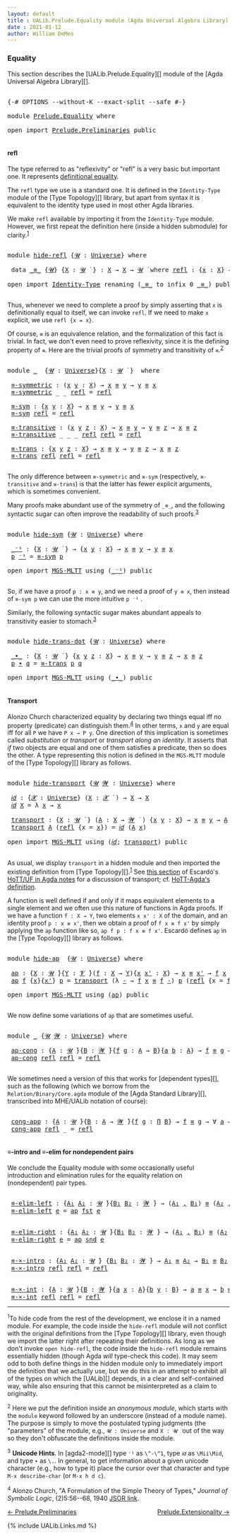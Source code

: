 ```yaml
---
layout: default
title : UALib.Prelude.Equality module (Agda Universal Algebra Library)
date : 2021-01-12
author: William DeMeo
---
```


### <a id="equality">Equality</a>

This section describes the [UALib.Prelude.Equality][] module of the [Agda Universal Algebra Library][].

<pre class="Agda">

<a id="291" class="Symbol">{-#</a> <a id="295" class="Keyword">OPTIONS</a> <a id="303" class="Pragma">--without-K</a> <a id="315" class="Pragma">--exact-split</a> <a id="329" class="Pragma">--safe</a> <a id="336" class="Symbol">#-}</a>

<a id="341" class="Keyword">module</a> <a id="348" href="Prelude.Equality.html" class="Module">Prelude.Equality</a> <a id="365" class="Keyword">where</a>

<a id="372" class="Keyword">open</a> <a id="377" class="Keyword">import</a> <a id="384" href="Prelude.Preliminaries.html" class="Module">Prelude.Preliminaries</a> <a id="406" class="Keyword">public</a>

</pre>

#### <a id="refl">refl</a>

The type referred to as "reflexivity" or "refl" is a very basic but important one. It represents [definitional equality](https://ncatlab.org/nlab/show/equality#definitional_equality).

The `refl` type we use is a standard one. It is defined in the `Identity-Type` module of the [Type Topology][] library, but apart from syntax it is equivalent to the identity type used in most other Agda libraries.

We make `refl` available by importing it from the `Identity-Type` module.  However, we first repeat the definition here (inside a hidden submodule) for clarity.<sup>[1](Prelude.Equality.html#fn1)</sup>

<pre class="Agda">

<a id="1072" class="Keyword">module</a> <a id="hide-refl"></a><a id="1079" href="Prelude.Equality.html#1079" class="Module">hide-refl</a> <a id="1089" class="Symbol">{</a><a id="1090" href="Prelude.Equality.html#1090" class="Bound">𝓤</a> <a id="1092" class="Symbol">:</a> <a id="1094" href="Agda.Primitive.html#423" class="Postulate">Universe</a><a id="1102" class="Symbol">}</a> <a id="1104" class="Keyword">where</a>

 <a id="1112" class="Keyword">data</a> <a id="hide-refl._≡_"></a><a id="1117" href="Prelude.Equality.html#1117" class="Datatype Operator">_≡_</a> <a id="1121" class="Symbol">{</a><a id="1122" href="Prelude.Equality.html#1122" class="Bound">𝓤</a><a id="1123" class="Symbol">}</a> <a id="1125" class="Symbol">{</a><a id="1126" href="Prelude.Equality.html#1126" class="Bound">X</a> <a id="1128" class="Symbol">:</a> <a id="1130" href="Prelude.Equality.html#1122" class="Bound">𝓤</a> <a id="1132" href="Universes.html#403" class="Function Operator">̇</a> <a id="1134" class="Symbol">}</a> <a id="1136" class="Symbol">:</a> <a id="1138" href="Prelude.Equality.html#1126" class="Bound">X</a> <a id="1140" class="Symbol">→</a> <a id="1142" href="Prelude.Equality.html#1126" class="Bound">X</a> <a id="1144" class="Symbol">→</a> <a id="1146" href="Prelude.Equality.html#1122" class="Bound">𝓤</a> <a id="1148" href="Universes.html#403" class="Function Operator">̇</a> <a id="1150" class="Keyword">where</a> <a id="hide-refl._≡_.refl"></a><a id="1156" href="Prelude.Equality.html#1156" class="InductiveConstructor">refl</a> <a id="1161" class="Symbol">:</a> <a id="1163" class="Symbol">{</a><a id="1164" href="Prelude.Equality.html#1164" class="Bound">x</a> <a id="1166" class="Symbol">:</a> <a id="1168" href="Prelude.Equality.html#1126" class="Bound">X</a><a id="1169" class="Symbol">}</a> <a id="1171" class="Symbol">→</a> <a id="1173" href="Prelude.Equality.html#1164" class="Bound">x</a> <a id="1175" href="Prelude.Equality.html#1117" class="Datatype Operator">≡</a> <a id="1177" href="Prelude.Equality.html#1164" class="Bound">x</a>

<a id="1180" class="Keyword">open</a> <a id="1185" class="Keyword">import</a> <a id="1192" href="Identity-Type.html" class="Module">Identity-Type</a> <a id="1206" class="Keyword">renaming</a> <a id="1215" class="Symbol">(</a><a id="1216" href="Identity-Type.html#121" class="Datatype Operator">_≡_</a> <a id="1220" class="Symbol">to</a> <a id="1223" class="Keyword">infix</a> <a id="1229" class="Number">0</a> <a id="_≡_"></a><a id="1231" href="Prelude.Equality.html#1231" class="Datatype Operator">_≡_</a><a id="1234" class="Symbol">)</a> <a id="1236" class="Keyword">public</a>

</pre>

Thus, whenever we need to complete a proof by simply asserting that `x` is definitionally equal to itself, we can invoke `refl`.  If we need to make `x` explicit, we use `refl {x = x}`.

Of course, `≡` is an equivalence relation, and the formalization of this fact is trivial. In fact, we don't even need to prove reflexivity, since it is the defining property of `≡`.  Here are the trivial proofs of symmetry and transitivity of `≡`.<sup>[2](Prelude.Equality.html#fn2)</sup>

<pre class="Agda">

<a id="1747" class="Keyword">module</a> <a id="1754" href="Prelude.Equality.html#1754" class="Module">_</a>  <a id="1757" class="Symbol">{</a><a id="1758" href="Prelude.Equality.html#1758" class="Bound">𝓤</a> <a id="1760" class="Symbol">:</a> <a id="1762" href="Agda.Primitive.html#423" class="Postulate">Universe</a><a id="1770" class="Symbol">}{</a><a id="1772" href="Prelude.Equality.html#1772" class="Bound">X</a> <a id="1774" class="Symbol">:</a> <a id="1776" href="Prelude.Equality.html#1758" class="Bound">𝓤</a> <a id="1778" href="Universes.html#403" class="Function Operator">̇</a> <a id="1780" class="Symbol">}</a>  <a id="1783" class="Keyword">where</a>

 <a id="1791" href="Prelude.Equality.html#1791" class="Function">≡-symmetric</a> <a id="1803" class="Symbol">:</a> <a id="1805" class="Symbol">(</a><a id="1806" href="Prelude.Equality.html#1806" class="Bound">x</a> <a id="1808" href="Prelude.Equality.html#1808" class="Bound">y</a> <a id="1810" class="Symbol">:</a> <a id="1812" href="Prelude.Equality.html#1772" class="Bound">X</a><a id="1813" class="Symbol">)</a> <a id="1815" class="Symbol">→</a> <a id="1817" href="Prelude.Equality.html#1806" class="Bound">x</a> <a id="1819" href="Prelude.Equality.html#1231" class="Datatype Operator">≡</a> <a id="1821" href="Prelude.Equality.html#1808" class="Bound">y</a> <a id="1823" class="Symbol">→</a> <a id="1825" href="Prelude.Equality.html#1808" class="Bound">y</a> <a id="1827" href="Prelude.Equality.html#1231" class="Datatype Operator">≡</a> <a id="1829" href="Prelude.Equality.html#1806" class="Bound">x</a>
 <a id="1832" href="Prelude.Equality.html#1791" class="Function">≡-symmetric</a> <a id="1844" class="Symbol">_</a> <a id="1846" class="Symbol">_</a> <a id="1848" href="Identity-Type.html#162" class="InductiveConstructor">refl</a> <a id="1853" class="Symbol">=</a> <a id="1855" href="Identity-Type.html#162" class="InductiveConstructor">refl</a>

 <a id="1862" href="Prelude.Equality.html#1862" class="Function">≡-sym</a> <a id="1868" class="Symbol">:</a> <a id="1870" class="Symbol">{</a><a id="1871" href="Prelude.Equality.html#1871" class="Bound">x</a> <a id="1873" href="Prelude.Equality.html#1873" class="Bound">y</a> <a id="1875" class="Symbol">:</a> <a id="1877" href="Prelude.Equality.html#1772" class="Bound">X</a><a id="1878" class="Symbol">}</a> <a id="1880" class="Symbol">→</a> <a id="1882" href="Prelude.Equality.html#1871" class="Bound">x</a> <a id="1884" href="Prelude.Equality.html#1231" class="Datatype Operator">≡</a> <a id="1886" href="Prelude.Equality.html#1873" class="Bound">y</a> <a id="1888" class="Symbol">→</a> <a id="1890" href="Prelude.Equality.html#1873" class="Bound">y</a> <a id="1892" href="Prelude.Equality.html#1231" class="Datatype Operator">≡</a> <a id="1894" href="Prelude.Equality.html#1871" class="Bound">x</a>
 <a id="1897" href="Prelude.Equality.html#1862" class="Function">≡-sym</a> <a id="1903" href="Identity-Type.html#162" class="InductiveConstructor">refl</a> <a id="1908" class="Symbol">=</a> <a id="1910" href="Identity-Type.html#162" class="InductiveConstructor">refl</a>

 <a id="1917" href="Prelude.Equality.html#1917" class="Function">≡-transitive</a> <a id="1930" class="Symbol">:</a> <a id="1932" class="Symbol">(</a><a id="1933" href="Prelude.Equality.html#1933" class="Bound">x</a> <a id="1935" href="Prelude.Equality.html#1935" class="Bound">y</a> <a id="1937" href="Prelude.Equality.html#1937" class="Bound">z</a> <a id="1939" class="Symbol">:</a> <a id="1941" href="Prelude.Equality.html#1772" class="Bound">X</a><a id="1942" class="Symbol">)</a> <a id="1944" class="Symbol">→</a> <a id="1946" href="Prelude.Equality.html#1933" class="Bound">x</a> <a id="1948" href="Prelude.Equality.html#1231" class="Datatype Operator">≡</a> <a id="1950" href="Prelude.Equality.html#1935" class="Bound">y</a> <a id="1952" class="Symbol">→</a> <a id="1954" href="Prelude.Equality.html#1935" class="Bound">y</a> <a id="1956" href="Prelude.Equality.html#1231" class="Datatype Operator">≡</a> <a id="1958" href="Prelude.Equality.html#1937" class="Bound">z</a> <a id="1960" class="Symbol">→</a> <a id="1962" href="Prelude.Equality.html#1933" class="Bound">x</a> <a id="1964" href="Prelude.Equality.html#1231" class="Datatype Operator">≡</a> <a id="1966" href="Prelude.Equality.html#1937" class="Bound">z</a>
 <a id="1969" href="Prelude.Equality.html#1917" class="Function">≡-transitive</a> <a id="1982" class="Symbol">_</a> <a id="1984" class="Symbol">_</a> <a id="1986" class="Symbol">_</a> <a id="1988" href="Identity-Type.html#162" class="InductiveConstructor">refl</a> <a id="1993" href="Identity-Type.html#162" class="InductiveConstructor">refl</a> <a id="1998" class="Symbol">=</a> <a id="2000" href="Identity-Type.html#162" class="InductiveConstructor">refl</a>

 <a id="2007" href="Prelude.Equality.html#2007" class="Function">≡-trans</a> <a id="2015" class="Symbol">:</a> <a id="2017" class="Symbol">{</a><a id="2018" href="Prelude.Equality.html#2018" class="Bound">x</a> <a id="2020" href="Prelude.Equality.html#2020" class="Bound">y</a> <a id="2022" href="Prelude.Equality.html#2022" class="Bound">z</a> <a id="2024" class="Symbol">:</a> <a id="2026" href="Prelude.Equality.html#1772" class="Bound">X</a><a id="2027" class="Symbol">}</a> <a id="2029" class="Symbol">→</a> <a id="2031" href="Prelude.Equality.html#2018" class="Bound">x</a> <a id="2033" href="Prelude.Equality.html#1231" class="Datatype Operator">≡</a> <a id="2035" href="Prelude.Equality.html#2020" class="Bound">y</a> <a id="2037" class="Symbol">→</a> <a id="2039" href="Prelude.Equality.html#2020" class="Bound">y</a> <a id="2041" href="Prelude.Equality.html#1231" class="Datatype Operator">≡</a> <a id="2043" href="Prelude.Equality.html#2022" class="Bound">z</a> <a id="2045" class="Symbol">→</a> <a id="2047" href="Prelude.Equality.html#2018" class="Bound">x</a> <a id="2049" href="Prelude.Equality.html#1231" class="Datatype Operator">≡</a> <a id="2051" href="Prelude.Equality.html#2022" class="Bound">z</a>
 <a id="2054" href="Prelude.Equality.html#2007" class="Function">≡-trans</a> <a id="2062" href="Identity-Type.html#162" class="InductiveConstructor">refl</a> <a id="2067" href="Identity-Type.html#162" class="InductiveConstructor">refl</a> <a id="2072" class="Symbol">=</a> <a id="2074" href="Identity-Type.html#162" class="InductiveConstructor">refl</a>

</pre>

The only difference between `≡-symmetric` and `≡-sym` (respectively, `≡-transitive` and `≡-trans`) is that the latter has fewer explicit arguments, which is sometimes convenient.

Many proofs make abundant use of the symmetry of `_≡_`, and the following syntactic sugar can often improve the readability of such proofs.<sup>[3](Prelude.Equality.html#fn3)</sup>

<pre class="Agda">

<a id="2468" class="Keyword">module</a> <a id="hide-sym"></a><a id="2475" href="Prelude.Equality.html#2475" class="Module">hide-sym</a> <a id="2484" class="Symbol">{</a><a id="2485" href="Prelude.Equality.html#2485" class="Bound">𝓤</a> <a id="2487" class="Symbol">:</a> <a id="2489" href="Agda.Primitive.html#423" class="Postulate">Universe</a><a id="2497" class="Symbol">}</a> <a id="2499" class="Keyword">where</a>

 <a id="hide-sym._⁻¹"></a><a id="2507" href="Prelude.Equality.html#2507" class="Function Operator">_⁻¹</a> <a id="2511" class="Symbol">:</a> <a id="2513" class="Symbol">{</a><a id="2514" href="Prelude.Equality.html#2514" class="Bound">X</a> <a id="2516" class="Symbol">:</a> <a id="2518" href="Prelude.Equality.html#2485" class="Bound">𝓤</a> <a id="2520" href="Universes.html#403" class="Function Operator">̇</a> <a id="2522" class="Symbol">}</a> <a id="2524" class="Symbol">→</a> <a id="2526" class="Symbol">{</a><a id="2527" href="Prelude.Equality.html#2527" class="Bound">x</a> <a id="2529" href="Prelude.Equality.html#2529" class="Bound">y</a> <a id="2531" class="Symbol">:</a> <a id="2533" href="Prelude.Equality.html#2514" class="Bound">X</a><a id="2534" class="Symbol">}</a> <a id="2536" class="Symbol">→</a> <a id="2538" href="Prelude.Equality.html#2527" class="Bound">x</a> <a id="2540" href="Prelude.Equality.html#1231" class="Datatype Operator">≡</a> <a id="2542" href="Prelude.Equality.html#2529" class="Bound">y</a> <a id="2544" class="Symbol">→</a> <a id="2546" href="Prelude.Equality.html#2529" class="Bound">y</a> <a id="2548" href="Prelude.Equality.html#1231" class="Datatype Operator">≡</a> <a id="2550" href="Prelude.Equality.html#2527" class="Bound">x</a>
 <a id="2553" href="Prelude.Equality.html#2553" class="Bound">p</a> <a id="2555" href="Prelude.Equality.html#2507" class="Function Operator">⁻¹</a> <a id="2558" class="Symbol">=</a> <a id="2560" href="Prelude.Equality.html#1862" class="Function">≡-sym</a> <a id="2566" href="Prelude.Equality.html#2553" class="Bound">p</a>

<a id="2569" class="Keyword">open</a> <a id="2574" class="Keyword">import</a> <a id="2581" href="MGS-MLTT.html" class="Module">MGS-MLTT</a> <a id="2590" class="Keyword">using</a> <a id="2596" class="Symbol">(</a><a id="2597" href="MGS-MLTT.html#6125" class="Function Operator">_⁻¹</a><a id="2600" class="Symbol">)</a> <a id="2602" class="Keyword">public</a>

</pre>

So, if we have a proof `p : x ≡ y`, and we need a proof of `y ≡ x`, then instead of `≡-sym p` we can use the more intuitive `p ⁻¹` .

Similarly, the following syntactic sugar makes abundant appeals to transitivity easier to stomach.<sup>[3](Prelude.Equality.html#fn3)</sup>

<pre class="Agda">

<a id="2911" class="Keyword">module</a> <a id="hide-trans-dot"></a><a id="2918" href="Prelude.Equality.html#2918" class="Module">hide-trans-dot</a> <a id="2933" class="Symbol">{</a><a id="2934" href="Prelude.Equality.html#2934" class="Bound">𝓤</a> <a id="2936" class="Symbol">:</a> <a id="2938" href="Agda.Primitive.html#423" class="Postulate">Universe</a><a id="2946" class="Symbol">}</a> <a id="2948" class="Keyword">where</a>

 <a id="hide-trans-dot._∙_"></a><a id="2956" href="Prelude.Equality.html#2956" class="Function Operator">_∙_</a> <a id="2960" class="Symbol">:</a> <a id="2962" class="Symbol">{</a><a id="2963" href="Prelude.Equality.html#2963" class="Bound">X</a> <a id="2965" class="Symbol">:</a> <a id="2967" href="Prelude.Equality.html#2934" class="Bound">𝓤</a> <a id="2969" href="Universes.html#403" class="Function Operator">̇</a> <a id="2971" class="Symbol">}</a> <a id="2973" class="Symbol">{</a><a id="2974" href="Prelude.Equality.html#2974" class="Bound">x</a> <a id="2976" href="Prelude.Equality.html#2976" class="Bound">y</a> <a id="2978" href="Prelude.Equality.html#2978" class="Bound">z</a> <a id="2980" class="Symbol">:</a> <a id="2982" href="Prelude.Equality.html#2963" class="Bound">X</a><a id="2983" class="Symbol">}</a> <a id="2985" class="Symbol">→</a> <a id="2987" href="Prelude.Equality.html#2974" class="Bound">x</a> <a id="2989" href="Prelude.Equality.html#1231" class="Datatype Operator">≡</a> <a id="2991" href="Prelude.Equality.html#2976" class="Bound">y</a> <a id="2993" class="Symbol">→</a> <a id="2995" href="Prelude.Equality.html#2976" class="Bound">y</a> <a id="2997" href="Prelude.Equality.html#1231" class="Datatype Operator">≡</a> <a id="2999" href="Prelude.Equality.html#2978" class="Bound">z</a> <a id="3001" class="Symbol">→</a> <a id="3003" href="Prelude.Equality.html#2974" class="Bound">x</a> <a id="3005" href="Prelude.Equality.html#1231" class="Datatype Operator">≡</a> <a id="3007" href="Prelude.Equality.html#2978" class="Bound">z</a>
 <a id="3010" href="Prelude.Equality.html#3010" class="Bound">p</a> <a id="3012" href="Prelude.Equality.html#2956" class="Function Operator">∙</a> <a id="3014" href="Prelude.Equality.html#3014" class="Bound">q</a> <a id="3016" class="Symbol">=</a> <a id="3018" href="Prelude.Equality.html#2007" class="Function">≡-trans</a> <a id="3026" href="Prelude.Equality.html#3010" class="Bound">p</a> <a id="3028" href="Prelude.Equality.html#3014" class="Bound">q</a>

<a id="3031" class="Keyword">open</a> <a id="3036" class="Keyword">import</a> <a id="3043" href="MGS-MLTT.html" class="Module">MGS-MLTT</a> <a id="3052" class="Keyword">using</a> <a id="3058" class="Symbol">(</a><a id="3059" href="MGS-MLTT.html#5910" class="Function Operator">_∙_</a><a id="3062" class="Symbol">)</a> <a id="3064" class="Keyword">public</a>

</pre>

#### <a id="transport">Transport</a>

Alonzo Church characterized equality by declaring two things equal iff no property (predicate) can distinguish them.<sup>[4](Prelude.Equality.html#fn4)</sup>  In other terms, `x` and `y` are equal iff for all `P` we have `P x → P y`.  One direction of this implication is sometimes called *substitution* or *transport* or *transport along an identity*.  It asserts that *if* two objects are equal and one of them satisfies a predicate, then so does the other. A type representing this notion is defined in the `MGS-MLTT` module of the [Type Topology][] library as follows.

<pre class="Agda">

<a id="3710" class="Keyword">module</a> <a id="hide-transport"></a><a id="3717" href="Prelude.Equality.html#3717" class="Module">hide-transport</a> <a id="3732" class="Symbol">{</a><a id="3733" href="Prelude.Equality.html#3733" class="Bound">𝓤</a> <a id="3735" href="Prelude.Equality.html#3735" class="Bound">𝓦</a> <a id="3737" class="Symbol">:</a> <a id="3739" href="Agda.Primitive.html#423" class="Postulate">Universe</a><a id="3747" class="Symbol">}</a> <a id="3749" class="Keyword">where</a>

 <a id="hide-transport.𝑖𝑑"></a><a id="3757" href="Prelude.Equality.html#3757" class="Function">𝑖𝑑</a> <a id="3760" class="Symbol">:</a> <a id="3762" class="Symbol">{</a><a id="3763" href="Prelude.Equality.html#3763" class="Bound">𝓧</a> <a id="3765" class="Symbol">:</a> <a id="3767" href="Agda.Primitive.html#423" class="Postulate">Universe</a><a id="3775" class="Symbol">}</a> <a id="3777" class="Symbol">(</a><a id="3778" href="Prelude.Equality.html#3778" class="Bound">X</a> <a id="3780" class="Symbol">:</a> <a id="3782" href="Prelude.Equality.html#3763" class="Bound">𝓧</a> <a id="3784" href="Universes.html#403" class="Function Operator">̇</a> <a id="3786" class="Symbol">)</a> <a id="3788" class="Symbol">→</a> <a id="3790" href="Prelude.Equality.html#3778" class="Bound">X</a> <a id="3792" class="Symbol">→</a> <a id="3794" href="Prelude.Equality.html#3778" class="Bound">X</a>
 <a id="3797" href="Prelude.Equality.html#3757" class="Function">𝑖𝑑</a> <a id="3800" href="Prelude.Equality.html#3800" class="Bound">X</a> <a id="3802" class="Symbol">=</a> <a id="3804" class="Symbol">λ</a> <a id="3806" href="Prelude.Equality.html#3806" class="Bound">x</a> <a id="3808" class="Symbol">→</a> <a id="3810" href="Prelude.Equality.html#3806" class="Bound">x</a>

 <a id="hide-transport.transport"></a><a id="3814" href="Prelude.Equality.html#3814" class="Function">transport</a> <a id="3824" class="Symbol">:</a> <a id="3826" class="Symbol">{</a><a id="3827" href="Prelude.Equality.html#3827" class="Bound">X</a> <a id="3829" class="Symbol">:</a> <a id="3831" href="Prelude.Equality.html#3733" class="Bound">𝓤</a> <a id="3833" href="Universes.html#403" class="Function Operator">̇</a> <a id="3835" class="Symbol">}</a> <a id="3837" class="Symbol">(</a><a id="3838" href="Prelude.Equality.html#3838" class="Bound">A</a> <a id="3840" class="Symbol">:</a> <a id="3842" href="Prelude.Equality.html#3827" class="Bound">X</a> <a id="3844" class="Symbol">→</a> <a id="3846" href="Prelude.Equality.html#3735" class="Bound">𝓦</a> <a id="3848" href="Universes.html#403" class="Function Operator">̇</a> <a id="3850" class="Symbol">)</a> <a id="3852" class="Symbol">{</a><a id="3853" href="Prelude.Equality.html#3853" class="Bound">x</a> <a id="3855" href="Prelude.Equality.html#3855" class="Bound">y</a> <a id="3857" class="Symbol">:</a> <a id="3859" href="Prelude.Equality.html#3827" class="Bound">X</a><a id="3860" class="Symbol">}</a> <a id="3862" class="Symbol">→</a> <a id="3864" href="Prelude.Equality.html#3853" class="Bound">x</a> <a id="3866" href="Prelude.Equality.html#1231" class="Datatype Operator">≡</a> <a id="3868" href="Prelude.Equality.html#3855" class="Bound">y</a> <a id="3870" class="Symbol">→</a> <a id="3872" href="Prelude.Equality.html#3838" class="Bound">A</a> <a id="3874" href="Prelude.Equality.html#3853" class="Bound">x</a> <a id="3876" class="Symbol">→</a> <a id="3878" href="Prelude.Equality.html#3838" class="Bound">A</a> <a id="3880" href="Prelude.Equality.html#3855" class="Bound">y</a>
 <a id="3883" href="Prelude.Equality.html#3814" class="Function">transport</a> <a id="3893" href="Prelude.Equality.html#3893" class="Bound">A</a> <a id="3895" class="Symbol">(</a><a id="3896" href="Identity-Type.html#162" class="InductiveConstructor">refl</a> <a id="3901" class="Symbol">{</a><a id="3902" class="Argument">x</a> <a id="3904" class="Symbol">=</a> <a id="3906" href="Prelude.Equality.html#3906" class="Bound">x</a><a id="3907" class="Symbol">})</a> <a id="3910" class="Symbol">=</a> <a id="3912" href="Prelude.Equality.html#3757" class="Function">𝑖𝑑</a> <a id="3915" class="Symbol">(</a><a id="3916" href="Prelude.Equality.html#3893" class="Bound">A</a> <a id="3918" href="Prelude.Equality.html#3906" class="Bound">x</a><a id="3919" class="Symbol">)</a>

<a id="3922" class="Keyword">open</a> <a id="3927" class="Keyword">import</a> <a id="3934" href="MGS-MLTT.html" class="Module">MGS-MLTT</a> <a id="3943" class="Keyword">using</a> <a id="3949" class="Symbol">(</a><a id="3950" href="MGS-MLTT.html#3778" class="Function">𝑖𝑑</a><a id="3952" class="Symbol">;</a> <a id="3954" href="MGS-MLTT.html#4946" class="Function">transport</a><a id="3963" class="Symbol">)</a> <a id="3965" class="Keyword">public</a>

</pre>

As usual, we display `transport` in a hidden module and then imported the existing definition from [Type Topology][].<sup>[1](Preliminaries.Equality.html#fn1)</sup> See [this section](https://www.cs.bham.ac.uk/~mhe/HoTT-UF-in-Agda-Lecture-Notes/HoTT-UF-Agda.html#70309) of Escardó's [HoTT/UF in Agda notes](https://www.cs.bham.ac.uk/~mhe/HoTT-UF-in-Agda-Lecture-Notes/HoTT-UF-Agda.html) for a discussion of transport; cf. [HoTT-Agda's definition](https://github.com/HoTT/HoTT-Agda/blob/master/core/lib/Base.agda).

A function is well defined if and only if it maps equivalent elements to a single element and we often use this nature of functions in Agda proofs.  If we have a function `f : X → Y`, two elements `x x' : X` of the domain, and an identity proof `p : x ≡ x'`, then we obtain a proof of `f x ≡ f x'` by simply applying the `ap` function like so, `ap f p : f x ≡ f x'`. Escardó defines `ap` in the [Type Topology][] library as follows.

<pre class="Agda">

<a id="4948" class="Keyword">module</a> <a id="hide-ap"></a><a id="4955" href="Prelude.Equality.html#4955" class="Module">hide-ap</a>  <a id="4964" class="Symbol">{</a><a id="4965" href="Prelude.Equality.html#4965" class="Bound">𝓤</a> <a id="4967" class="Symbol">:</a> <a id="4969" href="Agda.Primitive.html#423" class="Postulate">Universe</a><a id="4977" class="Symbol">}</a> <a id="4979" class="Keyword">where</a>

 <a id="hide-ap.ap"></a><a id="4987" href="Prelude.Equality.html#4987" class="Function">ap</a> <a id="4990" class="Symbol">:</a> <a id="4992" class="Symbol">{</a><a id="4993" href="Prelude.Equality.html#4993" class="Bound">X</a> <a id="4995" class="Symbol">:</a> <a id="4997" href="Prelude.Equality.html#4965" class="Bound">𝓤</a> <a id="4999" href="Universes.html#403" class="Function Operator">̇</a><a id="5000" class="Symbol">}{</a><a id="5002" href="Prelude.Equality.html#5002" class="Bound">Y</a> <a id="5004" class="Symbol">:</a> <a id="5006" href="Universes.html#262" class="Generalizable">𝓥</a> <a id="5008" href="Universes.html#403" class="Function Operator">̇</a><a id="5009" class="Symbol">}(</a><a id="5011" href="Prelude.Equality.html#5011" class="Bound">f</a> <a id="5013" class="Symbol">:</a> <a id="5015" href="Prelude.Equality.html#4993" class="Bound">X</a> <a id="5017" class="Symbol">→</a> <a id="5019" href="Prelude.Equality.html#5002" class="Bound">Y</a><a id="5020" class="Symbol">){</a><a id="5022" href="Prelude.Equality.html#5022" class="Bound">x</a> <a id="5024" href="Prelude.Equality.html#5024" class="Bound">x&#39;</a> <a id="5027" class="Symbol">:</a> <a id="5029" href="Prelude.Equality.html#4993" class="Bound">X</a><a id="5030" class="Symbol">}</a> <a id="5032" class="Symbol">→</a> <a id="5034" href="Prelude.Equality.html#5022" class="Bound">x</a> <a id="5036" href="Prelude.Equality.html#1231" class="Datatype Operator">≡</a> <a id="5038" href="Prelude.Equality.html#5024" class="Bound">x&#39;</a> <a id="5041" class="Symbol">→</a> <a id="5043" href="Prelude.Equality.html#5011" class="Bound">f</a> <a id="5045" href="Prelude.Equality.html#5022" class="Bound">x</a> <a id="5047" href="Prelude.Equality.html#1231" class="Datatype Operator">≡</a> <a id="5049" href="Prelude.Equality.html#5011" class="Bound">f</a> <a id="5051" href="Prelude.Equality.html#5024" class="Bound">x&#39;</a>
 <a id="5055" href="Prelude.Equality.html#4987" class="Function">ap</a> <a id="5058" href="Prelude.Equality.html#5058" class="Bound">f</a> <a id="5060" class="Symbol">{</a><a id="5061" href="Prelude.Equality.html#5061" class="Bound">x</a><a id="5062" class="Symbol">}{</a><a id="5064" href="Prelude.Equality.html#5064" class="Bound">x&#39;</a><a id="5066" class="Symbol">}</a> <a id="5068" href="Prelude.Equality.html#5068" class="Bound">p</a> <a id="5070" class="Symbol">=</a> <a id="5072" href="MGS-MLTT.html#4946" class="Function">transport</a> <a id="5082" class="Symbol">(λ</a> <a id="5085" href="Prelude.Equality.html#5085" class="Bound">-</a> <a id="5087" class="Symbol">→</a> <a id="5089" href="Prelude.Equality.html#5058" class="Bound">f</a> <a id="5091" href="Prelude.Equality.html#5061" class="Bound">x</a> <a id="5093" href="Prelude.Equality.html#1231" class="Datatype Operator">≡</a> <a id="5095" href="Prelude.Equality.html#5058" class="Bound">f</a> <a id="5097" href="Prelude.Equality.html#5085" class="Bound">-</a><a id="5098" class="Symbol">)</a> <a id="5100" href="Prelude.Equality.html#5068" class="Bound">p</a> <a id="5102" class="Symbol">(</a><a id="5103" href="Identity-Type.html#162" class="InductiveConstructor">refl</a> <a id="5108" class="Symbol">{</a><a id="5109" class="Argument">x</a> <a id="5111" class="Symbol">=</a> <a id="5113" href="Prelude.Equality.html#5058" class="Bound">f</a> <a id="5115" href="Prelude.Equality.html#5061" class="Bound">x</a><a id="5116" class="Symbol">})</a>

<a id="5120" class="Keyword">open</a> <a id="5125" class="Keyword">import</a> <a id="5132" href="MGS-MLTT.html" class="Module">MGS-MLTT</a> <a id="5141" class="Keyword">using</a> <a id="5147" class="Symbol">(</a><a id="5148" href="MGS-MLTT.html#6613" class="Function">ap</a><a id="5150" class="Symbol">)</a> <a id="5152" class="Keyword">public</a>

</pre>

We now define some variations of `ap` that are sometimes useful.

<pre class="Agda">

<a id="5252" class="Keyword">module</a> <a id="5259" href="Prelude.Equality.html#5259" class="Module">_</a> <a id="5261" class="Symbol">{</a><a id="5262" href="Prelude.Equality.html#5262" class="Bound">𝓤</a> <a id="5264" href="Prelude.Equality.html#5264" class="Bound">𝓦</a> <a id="5266" class="Symbol">:</a> <a id="5268" href="Agda.Primitive.html#423" class="Postulate">Universe</a><a id="5276" class="Symbol">}</a> <a id="5278" class="Keyword">where</a>

 <a id="5286" href="Prelude.Equality.html#5286" class="Function">ap-cong</a> <a id="5294" class="Symbol">:</a> <a id="5296" class="Symbol">{</a><a id="5297" href="Prelude.Equality.html#5297" class="Bound">A</a> <a id="5299" class="Symbol">:</a> <a id="5301" href="Prelude.Equality.html#5262" class="Bound">𝓤</a> <a id="5303" href="Universes.html#403" class="Function Operator">̇</a><a id="5304" class="Symbol">}{</a><a id="5306" href="Prelude.Equality.html#5306" class="Bound">B</a> <a id="5308" class="Symbol">:</a> <a id="5310" href="Prelude.Equality.html#5264" class="Bound">𝓦</a> <a id="5312" href="Universes.html#403" class="Function Operator">̇</a><a id="5313" class="Symbol">}{</a><a id="5315" href="Prelude.Equality.html#5315" class="Bound">f</a> <a id="5317" href="Prelude.Equality.html#5317" class="Bound">g</a> <a id="5319" class="Symbol">:</a> <a id="5321" href="Prelude.Equality.html#5297" class="Bound">A</a> <a id="5323" class="Symbol">→</a> <a id="5325" href="Prelude.Equality.html#5306" class="Bound">B</a><a id="5326" class="Symbol">}{</a><a id="5328" href="Prelude.Equality.html#5328" class="Bound">a</a> <a id="5330" href="Prelude.Equality.html#5330" class="Bound">b</a> <a id="5332" class="Symbol">:</a> <a id="5334" href="Prelude.Equality.html#5297" class="Bound">A</a><a id="5335" class="Symbol">}</a> <a id="5337" class="Symbol">→</a> <a id="5339" href="Prelude.Equality.html#5315" class="Bound">f</a> <a id="5341" href="Prelude.Equality.html#1231" class="Datatype Operator">≡</a> <a id="5343" href="Prelude.Equality.html#5317" class="Bound">g</a> <a id="5345" class="Symbol">→</a> <a id="5347" href="Prelude.Equality.html#5328" class="Bound">a</a> <a id="5349" href="Prelude.Equality.html#1231" class="Datatype Operator">≡</a> <a id="5351" href="Prelude.Equality.html#5330" class="Bound">b</a> <a id="5353" class="Symbol">→</a> <a id="5355" href="Prelude.Equality.html#5315" class="Bound">f</a> <a id="5357" href="Prelude.Equality.html#5328" class="Bound">a</a> <a id="5359" href="Prelude.Equality.html#1231" class="Datatype Operator">≡</a> <a id="5361" href="Prelude.Equality.html#5317" class="Bound">g</a> <a id="5363" href="Prelude.Equality.html#5330" class="Bound">b</a>
 <a id="5366" href="Prelude.Equality.html#5286" class="Function">ap-cong</a> <a id="5374" href="Identity-Type.html#162" class="InductiveConstructor">refl</a> <a id="5379" href="Identity-Type.html#162" class="InductiveConstructor">refl</a> <a id="5384" class="Symbol">=</a> <a id="5386" href="Identity-Type.html#162" class="InductiveConstructor">refl</a>

</pre>

We sometimes need a version of this that works for [dependent types][], such as the following (which we borrow from the `Relation/Binary/Core.agda` module of the [Agda Standard Library][], transcribed into MHE/UALib notation of course):

<pre class="Agda">

 <a id="5657" href="Prelude.Equality.html#5657" class="Function">cong-app</a> <a id="5666" class="Symbol">:</a> <a id="5668" class="Symbol">{</a><a id="5669" href="Prelude.Equality.html#5669" class="Bound">A</a> <a id="5671" class="Symbol">:</a> <a id="5673" href="Prelude.Equality.html#5262" class="Bound">𝓤</a> <a id="5675" href="Universes.html#403" class="Function Operator">̇</a><a id="5676" class="Symbol">}{</a><a id="5678" href="Prelude.Equality.html#5678" class="Bound">B</a> <a id="5680" class="Symbol">:</a> <a id="5682" href="Prelude.Equality.html#5669" class="Bound">A</a> <a id="5684" class="Symbol">→</a> <a id="5686" href="Prelude.Equality.html#5264" class="Bound">𝓦</a> <a id="5688" href="Universes.html#403" class="Function Operator">̇</a><a id="5689" class="Symbol">}{</a><a id="5691" href="Prelude.Equality.html#5691" class="Bound">f</a> <a id="5693" href="Prelude.Equality.html#5693" class="Bound">g</a> <a id="5695" class="Symbol">:</a> <a id="5697" href="MGS-MLTT.html#3562" class="Function">Π</a> <a id="5699" href="Prelude.Equality.html#5678" class="Bound">B</a><a id="5700" class="Symbol">}</a> <a id="5702" class="Symbol">→</a> <a id="5704" href="Prelude.Equality.html#5691" class="Bound">f</a> <a id="5706" href="Prelude.Equality.html#1231" class="Datatype Operator">≡</a> <a id="5708" href="Prelude.Equality.html#5693" class="Bound">g</a> <a id="5710" class="Symbol">→</a> <a id="5712" class="Symbol">∀</a> <a id="5714" href="Prelude.Equality.html#5714" class="Bound">a</a> <a id="5716" class="Symbol">→</a> <a id="5718" href="Prelude.Equality.html#5691" class="Bound">f</a> <a id="5720" href="Prelude.Equality.html#5714" class="Bound">a</a> <a id="5722" href="Prelude.Equality.html#1231" class="Datatype Operator">≡</a> <a id="5724" href="Prelude.Equality.html#5693" class="Bound">g</a> <a id="5726" href="Prelude.Equality.html#5714" class="Bound">a</a>
 <a id="5729" href="Prelude.Equality.html#5657" class="Function">cong-app</a> <a id="5738" href="Identity-Type.html#162" class="InductiveConstructor">refl</a> <a id="5743" class="Symbol">_</a> <a id="5745" class="Symbol">=</a> <a id="5747" href="Identity-Type.html#162" class="InductiveConstructor">refl</a>

</pre>




#### <a id="≡-intro-and-≡-elim-for-nondependent-pairs">≡-intro and ≡-elim for nondependent pairs</a>

We conclude the Equality module with some occasionally useful introduction and elimination rules for the equality relation on (nondependent) pair types.


<pre class="Agda">

 <a id="6040" href="Prelude.Equality.html#6040" class="Function">≡-elim-left</a> <a id="6052" class="Symbol">:</a> <a id="6054" class="Symbol">{</a><a id="6055" href="Prelude.Equality.html#6055" class="Bound">A₁</a> <a id="6058" href="Prelude.Equality.html#6058" class="Bound">A₂</a> <a id="6061" class="Symbol">:</a> <a id="6063" href="Prelude.Equality.html#5262" class="Bound">𝓤</a> <a id="6065" href="Universes.html#403" class="Function Operator">̇</a><a id="6066" class="Symbol">}{</a><a id="6068" href="Prelude.Equality.html#6068" class="Bound">B₁</a> <a id="6071" href="Prelude.Equality.html#6071" class="Bound">B₂</a> <a id="6074" class="Symbol">:</a> <a id="6076" href="Prelude.Equality.html#5264" class="Bound">𝓦</a> <a id="6078" href="Universes.html#403" class="Function Operator">̇</a><a id="6079" class="Symbol">}</a> <a id="6081" class="Symbol">→</a> <a id="6083" class="Symbol">(</a><a id="6084" href="Prelude.Equality.html#6055" class="Bound">A₁</a> <a id="6087" href="MGS-MLTT.html#2929" class="InductiveConstructor Operator">,</a> <a id="6089" href="Prelude.Equality.html#6068" class="Bound">B₁</a><a id="6091" class="Symbol">)</a> <a id="6093" href="Prelude.Equality.html#1231" class="Datatype Operator">≡</a> <a id="6095" class="Symbol">(</a><a id="6096" href="Prelude.Equality.html#6058" class="Bound">A₂</a> <a id="6099" href="MGS-MLTT.html#2929" class="InductiveConstructor Operator">,</a> <a id="6101" href="Prelude.Equality.html#6071" class="Bound">B₂</a><a id="6103" class="Symbol">)</a> <a id="6105" class="Symbol">→</a> <a id="6107" href="Prelude.Equality.html#6055" class="Bound">A₁</a> <a id="6110" href="Prelude.Equality.html#1231" class="Datatype Operator">≡</a> <a id="6112" href="Prelude.Equality.html#6058" class="Bound">A₂</a>
 <a id="6116" href="Prelude.Equality.html#6040" class="Function">≡-elim-left</a> <a id="6128" href="Prelude.Equality.html#6128" class="Bound">e</a> <a id="6130" class="Symbol">=</a> <a id="6132" href="MGS-MLTT.html#6613" class="Function">ap</a> <a id="6135" href="Prelude.Preliminaries.html#13621" class="Function">fst</a> <a id="6139" href="Prelude.Equality.html#6128" class="Bound">e</a>


 <a id="6144" href="Prelude.Equality.html#6144" class="Function">≡-elim-right</a> <a id="6157" class="Symbol">:</a> <a id="6159" class="Symbol">{</a><a id="6160" href="Prelude.Equality.html#6160" class="Bound">A₁</a> <a id="6163" href="Prelude.Equality.html#6163" class="Bound">A₂</a> <a id="6166" class="Symbol">:</a> <a id="6168" href="Prelude.Equality.html#5262" class="Bound">𝓤</a> <a id="6170" href="Universes.html#403" class="Function Operator">̇</a><a id="6171" class="Symbol">}{</a><a id="6173" href="Prelude.Equality.html#6173" class="Bound">B₁</a> <a id="6176" href="Prelude.Equality.html#6176" class="Bound">B₂</a> <a id="6179" class="Symbol">:</a> <a id="6181" href="Prelude.Equality.html#5264" class="Bound">𝓦</a> <a id="6183" href="Universes.html#403" class="Function Operator">̇</a><a id="6184" class="Symbol">}</a> <a id="6186" class="Symbol">→</a> <a id="6188" class="Symbol">(</a><a id="6189" href="Prelude.Equality.html#6160" class="Bound">A₁</a> <a id="6192" href="MGS-MLTT.html#2929" class="InductiveConstructor Operator">,</a> <a id="6194" href="Prelude.Equality.html#6173" class="Bound">B₁</a><a id="6196" class="Symbol">)</a> <a id="6198" href="Prelude.Equality.html#1231" class="Datatype Operator">≡</a> <a id="6200" class="Symbol">(</a><a id="6201" href="Prelude.Equality.html#6163" class="Bound">A₂</a> <a id="6204" href="MGS-MLTT.html#2929" class="InductiveConstructor Operator">,</a> <a id="6206" href="Prelude.Equality.html#6176" class="Bound">B₂</a><a id="6208" class="Symbol">)</a> <a id="6210" class="Symbol">→</a> <a id="6212" href="Prelude.Equality.html#6173" class="Bound">B₁</a> <a id="6215" href="Prelude.Equality.html#1231" class="Datatype Operator">≡</a> <a id="6217" href="Prelude.Equality.html#6176" class="Bound">B₂</a>
 <a id="6221" href="Prelude.Equality.html#6144" class="Function">≡-elim-right</a> <a id="6234" href="Prelude.Equality.html#6234" class="Bound">e</a> <a id="6236" class="Symbol">=</a> <a id="6238" href="MGS-MLTT.html#6613" class="Function">ap</a> <a id="6241" href="Prelude.Preliminaries.html#13699" class="Function">snd</a> <a id="6245" href="Prelude.Equality.html#6234" class="Bound">e</a>


 <a id="6250" href="Prelude.Equality.html#6250" class="Function">≡-×-intro</a> <a id="6260" class="Symbol">:</a> <a id="6262" class="Symbol">{</a><a id="6263" href="Prelude.Equality.html#6263" class="Bound">A₁</a> <a id="6266" href="Prelude.Equality.html#6266" class="Bound">A₂</a> <a id="6269" class="Symbol">:</a> <a id="6271" href="Prelude.Equality.html#5262" class="Bound">𝓤</a> <a id="6273" href="Universes.html#403" class="Function Operator">̇</a><a id="6274" class="Symbol">}</a> <a id="6276" class="Symbol">{</a><a id="6277" href="Prelude.Equality.html#6277" class="Bound">B₁</a> <a id="6280" href="Prelude.Equality.html#6280" class="Bound">B₂</a> <a id="6283" class="Symbol">:</a> <a id="6285" href="Prelude.Equality.html#5264" class="Bound">𝓦</a> <a id="6287" href="Universes.html#403" class="Function Operator">̇</a><a id="6288" class="Symbol">}</a> <a id="6290" class="Symbol">→</a> <a id="6292" href="Prelude.Equality.html#6263" class="Bound">A₁</a> <a id="6295" href="Prelude.Equality.html#1231" class="Datatype Operator">≡</a> <a id="6297" href="Prelude.Equality.html#6266" class="Bound">A₂</a> <a id="6300" class="Symbol">→</a> <a id="6302" href="Prelude.Equality.html#6277" class="Bound">B₁</a> <a id="6305" href="Prelude.Equality.html#1231" class="Datatype Operator">≡</a> <a id="6307" href="Prelude.Equality.html#6280" class="Bound">B₂</a> <a id="6310" class="Symbol">→</a> <a id="6312" class="Symbol">(</a><a id="6313" href="Prelude.Equality.html#6263" class="Bound">A₁</a> <a id="6316" href="MGS-MLTT.html#2929" class="InductiveConstructor Operator">,</a> <a id="6318" href="Prelude.Equality.html#6277" class="Bound">B₁</a><a id="6320" class="Symbol">)</a> <a id="6322" href="Prelude.Equality.html#1231" class="Datatype Operator">≡</a> <a id="6324" class="Symbol">(</a><a id="6325" href="Prelude.Equality.html#6266" class="Bound">A₂</a> <a id="6328" href="MGS-MLTT.html#2929" class="InductiveConstructor Operator">,</a> <a id="6330" href="Prelude.Equality.html#6280" class="Bound">B₂</a><a id="6332" class="Symbol">)</a>
 <a id="6335" href="Prelude.Equality.html#6250" class="Function">≡-×-intro</a> <a id="6345" href="Identity-Type.html#162" class="InductiveConstructor">refl</a> <a id="6350" href="Identity-Type.html#162" class="InductiveConstructor">refl</a> <a id="6355" class="Symbol">=</a> <a id="6357" href="Identity-Type.html#162" class="InductiveConstructor">refl</a>


 <a id="6365" href="Prelude.Equality.html#6365" class="Function">≡-×-int</a> <a id="6373" class="Symbol">:</a> <a id="6375" class="Symbol">{</a><a id="6376" href="Prelude.Equality.html#6376" class="Bound">A</a> <a id="6378" class="Symbol">:</a> <a id="6380" href="Prelude.Equality.html#5262" class="Bound">𝓤</a> <a id="6382" href="Universes.html#403" class="Function Operator">̇</a><a id="6383" class="Symbol">}{</a><a id="6385" href="Prelude.Equality.html#6385" class="Bound">B</a> <a id="6387" class="Symbol">:</a> <a id="6389" href="Prelude.Equality.html#5264" class="Bound">𝓦</a> <a id="6391" href="Universes.html#403" class="Function Operator">̇</a><a id="6392" class="Symbol">}{</a><a id="6394" href="Prelude.Equality.html#6394" class="Bound">a</a> <a id="6396" href="Prelude.Equality.html#6396" class="Bound">x</a> <a id="6398" class="Symbol">:</a> <a id="6400" href="Prelude.Equality.html#6376" class="Bound">A</a><a id="6401" class="Symbol">}{</a><a id="6403" href="Prelude.Equality.html#6403" class="Bound">b</a> <a id="6405" href="Prelude.Equality.html#6405" class="Bound">y</a> <a id="6407" class="Symbol">:</a> <a id="6409" href="Prelude.Equality.html#6385" class="Bound">B</a><a id="6410" class="Symbol">}</a> <a id="6412" class="Symbol">→</a> <a id="6414" href="Prelude.Equality.html#6394" class="Bound">a</a> <a id="6416" href="Prelude.Equality.html#1231" class="Datatype Operator">≡</a> <a id="6418" href="Prelude.Equality.html#6396" class="Bound">x</a> <a id="6420" class="Symbol">→</a> <a id="6422" href="Prelude.Equality.html#6403" class="Bound">b</a> <a id="6424" href="Prelude.Equality.html#1231" class="Datatype Operator">≡</a> <a id="6426" href="Prelude.Equality.html#6405" class="Bound">y</a> <a id="6428" class="Symbol">→</a> <a id="6430" class="Symbol">(</a><a id="6431" href="Prelude.Equality.html#6394" class="Bound">a</a> <a id="6433" href="MGS-MLTT.html#2929" class="InductiveConstructor Operator">,</a> <a id="6435" href="Prelude.Equality.html#6403" class="Bound">b</a><a id="6436" class="Symbol">)</a> <a id="6438" href="Prelude.Equality.html#1231" class="Datatype Operator">≡</a> <a id="6440" class="Symbol">(</a><a id="6441" href="Prelude.Equality.html#6396" class="Bound">x</a> <a id="6443" href="MGS-MLTT.html#2929" class="InductiveConstructor Operator">,</a> <a id="6445" href="Prelude.Equality.html#6405" class="Bound">y</a><a id="6446" class="Symbol">)</a>
 <a id="6449" href="Prelude.Equality.html#6365" class="Function">≡-×-int</a> <a id="6457" href="Identity-Type.html#162" class="InductiveConstructor">refl</a> <a id="6462" href="Identity-Type.html#162" class="InductiveConstructor">refl</a> <a id="6467" class="Symbol">=</a> <a id="6469" href="Identity-Type.html#162" class="InductiveConstructor">refl</a>
</pre>

-------------------------------------

<sup>1</sup><span class="footnote" id="fn1">To hide code from the rest of the development, we enclose it in a named module.  For example, the code inside the `hide-refl` module will not conflict with the original definitions from the [Type Topology][] library, even though we import the latter right after repeating their definitions.  As long as we don't invoke `open hide-refl`, the code inside the `hide-refl` module remains essentially hidden (though Agda *will* type-check this code). It may seem odd to both define things in the hidden module only to immediately import the definition that we actually use, but we do this in an attempt to exhibit all of the types on which the [UALib][] depends, in a clear and self-contained way, while also ensuring that this cannot be misinterpreted as a claim to originality.</span>

<sup>2</sup><span class="footnote" id="fn2"> Here we put the definition inside an *anonymous module*, which starts with the `module` keyword followed by an underscore (instead of a module name). The purpose is simply to move the postulated typing judgments (the "parameters" of the module, e.g., `𝓤 : Universe` and `X : 𝓤 ̇` out of the way so they don't obfuscate the definitions inside the module.</span>

<sup>3</sup><span class="footnote" id="fn3"> **Unicode Hints**. In [agda2-mode][] type `⁻¹` as `\^-\^1`, type `𝑖𝑑` as `\Mii\Mid`, and type `∙` as `\.`. In general, to get information about a given unicode character (e.g., how to type it) place the cursor over that character and type `M-x describe-char` (or `M-x h d c`).</span>

<sup>4</sup><span class="footnote" id="fn4"> Alonzo Church, "A Formulation of the Simple Theory of Types," *Journal of Symbolic Logic*, (2)5:56--68, 1940 [JSOR link](http://www.jstor.org/stable/2266170).

<p></p>
<p></p>


[← Prelude.Preliminaries ](Prelude.Preliminaries.html)
<span style="float:right;">[Prelude.Extensionality →](Prelude.Extensionality.html)</span>

{% include UALib.Links.md %}
